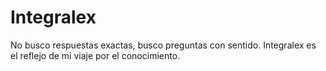 # Integralex
No busco respuestas exactas, busco preguntas con sentido. Integralex es el reflejo de mi viaje por el conocimiento.
